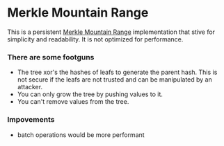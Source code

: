 # Merkle Mountain Range

This is a persistent [Merkle Mountain Range](https://github.com/opentimestamps/opentimestamps-server/blob/master/doc/merkle-mountain-range.md) implementation that stive for simplicity and readability. It is not optimized for performance.

### There are some footguns

- The tree xor's the hashes of leafs to generate the parent hash. This is not secure if the leafs are not trusted and can be manipulated by an attacker.
- You can only grow the tree by pushing values to it.
- You can't remove values from the tree.

### Impovements

- batch operations would be more performant
